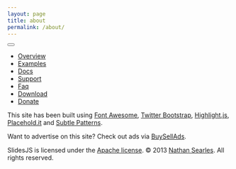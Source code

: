 ```yaml
---
layout: page
title: about
permalink: /about/
---
```


<!DOCTYPE html>
<html>
<head>
 <meta charset="utf-8">

  <title>SlidesJS, a responsive slideshow plug-in for jQuery (1.7.1+) with features like touch and CSS3</title>
  <meta name="description" content="SlidesJS, a responsive slideshow plug-in for jQuery (1.7.1+) with features like touch and CSS3">
  <meta name="author" content="Nathan Searles">

  <!-- SlidesJS Required (if responsive): Sets the page width to the device width. -->
  <meta name="viewport" content="width=device-width">
  <!-- End SlidesJS Required -->

  <!-- CSS -->
  <link rel="stylesheet" href="http://www.slidesjs.com/css/bootstrap.min.css">
  <link rel="stylesheet" href="http://www.slidesjs.com/css/font-awesome.min.css">
  <link rel="stylesheet" href="http://www.slidesjs.com/css/style.css">
  <!-- End CSS -->
</head>

<body>
  <!-- Start site navbar -->
  <div class="navbar navbar-inverse navbar-fixed-top">
    <div class="navbar-inner">
      <div class="container">
        <button type="button" class="btn btn-navbar" data-toggle="collapse" data-target=".nav-collapse">
          <span class="icon-bar"></span>
          <span class="icon-bar"></span>
          <span class="icon-bar"></span>
        </button>
        <div class="nav-collapse collapse">
          <ul class="nav pull-right">
            <li class="active"><a href="http://www.slidesjs.com/#slides-section" class="scrollto"><i class="icon-check"></i> Overview</a></li>
            <li class=""><a href="http://www.slidesjs.com/#examples" class="scrollto"><i class="icon-picture"></i> Examples</a></li>
            <li class=""><a href="http://www.slidesjs.com/#docs" class="scrollto"><i class="icon-book"></i> Docs</a></li>
            <li class=""><a href="http://www.slidesjs.com/#support" class="scrollto"><i class="icon-comments"></i> Support</a></li>
            <li class=""><a href="http://www.slidesjs.com/#faq" class="scrollto"><i class="icon-question-sign"></i> Faq</a></li>
            <li><a href="https://github.com/nathansearles/Slides/archive/SlidesJS-3.zip" class="track_download"><i class="icon-download"></i> Download</a></li>
            <li><a href="https://spacebox.io/s/BbDhQ7iWGP" target="_blank" class="sbe-button btn btn-success btn-large donate track_donate"><i class="icon-thumbs-up"></i> Donate</a></li>
          </ul>
        </div>
      </div>
    </div>
  </div>
  <!-- End site navbar -->

  <!-- Start main content -->


  <div id="footer" class="section">
    <div class="container">
      <div class="row">
        <div class="span12">
          <p>This site has been built using <a href="http://fortawesome.github.com/Font-Awesome/" target="_blank">Font Awesome</a>, <a href="http://twitter.github.com/bootstrap/" target="_blank">Twitter Bootstrap</a>, <a href="http://softwaremaniacs.org/soft/highlight/en/" target="_blank">Highlight.js</a>, <a href="http://placehold.it/" target="_blank">Placehold.it</a> and <a href="http://subtlepatterns.com/" target="_blank">Subtle Patterns</a>.</p>
          <p>Want to advertise on this site? Check out ads via <a href="http://bsa.ly/jec">BuySellAds</a>.</p>
          <p>SlidesJS is licensed under the <a href="http://www.apache.org/licenses/LICENSE-2.0" target="_blank">Apache license</a>. © 2013 <a href="http://nathansearles.com/" target="_blank">Nathan Searles</a>. All rights reserved.</p>
        </div>
      </div>
    </div>
  </div>

  <!-- SlidesJS Required: Link to jQuery -->
  <script src="resources/jquery-1.9.1.min.js"></script>
</body>
  </html>



<!-- This is the base Jekyll theme. You can find out more info about customizing your Jekyll theme, as well as basic Jekyll usage documentation at [jekyllrb.com](http://jekyllrb.com/)

You can find the source code for the Jekyll new theme at: [github.com/jglovier/jekyll-new](https://github.com/jglovier/jekyll-new)

You can find the source code for Jekyll at [github.com/jekyll/jekyll](https://github.com/jekyll/jekyll) -->
